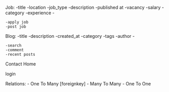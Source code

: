 Job:
    -title
    -location
    -job_type
    -description
    -published at
    -vacancy
    -salary
    -category
    -experience
    -


    -apply job
    -post job

Blog:
    -title
    -description
    -created_at
    -category
    -tags
    -author
    -


    -search
    -comment
    -recent posts


Contact
Home

login



Relations:
          - One To Many [foreignkey]
          - Many To Many
          - One To One

